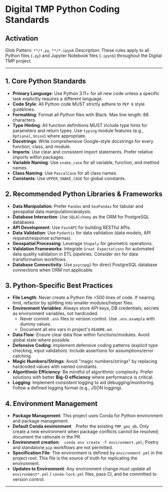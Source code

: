 # Digital TMP Python Coding Standards

## Activation

Glob Pattern: `**/*.py`, `**/*.ipynb`
Description: These rules apply to all Python files (`.py`) and Jupyter Notebook files (`.ipynb`) throughout the Digital TMP project.

---

## 1. Core Python Standards

- **Primary Language**: Use Python 3.11+ for all new code unless a specific task explicitly requires a different language.
- **Code Style**: All Python code MUST strictly adhere to `PEP 8` style guidelines.
- **Formatting**: Format all Python files with Black. Max line length: 88 characters.
- **Type Hinting**: All function definitions MUST include type hints for parameters and return types. Use `typing` module features (e.g., `Optional`, `Union`) where appropriate.
- **Docstrings**: Write comprehensive Google-style docstrings for every function, class, and module.
- **Imports**: Use clear and consistent import statements. Prefer relative imports within packages.
- **Variable Naming**: Use `snake_case` for all variable, function, and method names.
- **Class Naming**: Use `PascalCase` for all class names.
- **Constants**: Use `UPPER_SNAKE_CASE` for global constants.

## 2. Recommended Python Libraries & Frameworks

- **Data Manipulation**: Prefer `Pandas` and `GeoPandas` for tabular and geospatial data manipulation/analysis.
- **Database Interaction**: Use `SQLAlchemy` as the ORM for PostgreSQL databases.
- **API Development**: Use `FastAPI` for building RESTful APIs.
- **Data Validation**: Use `Pydantic` for data validation (data models, API request/response schemas).
- **Geospatial Processing**: Leverage `Shapely` for geometric operations.
- **Validation Frameworks**: Integrate `Great Expectations` for automated data quality validation in ETL pipelines. Consider `dbt` for data transformation workflows.
- **Database Connectivity**: Use `psycopg2` for direct PostgreSQL database connections when ORM not applicable.

## 3. Python-Specific Best Practices

- **File Length**: Never create a Python file >500 lines of code. If nearing limit, refactor by splitting into smaller modules/helper files.
- **Environment Variables**: Always store API keys, DB credentials, secrets as environment variables, not hardcoded.
    - Never commit `.env` files to version control. Use `.env.example` with dummy values.
    - Document all env vars in project's `README.md`.
- **Data Flow**: Ensure clear data flow within functions/modules. Avoid global state where possible.
- **Defensive Coding**: Implement defensive coding patterns (explicit type checking, input validation). Include assertions for assumptions/error catching.
- **Magic Numbers/Strings**: Avoid "magic numbers/strings" by replacing hardcoded values with named constants.
- **Algorithmic Efficiency**: Be mindful of algorithmic complexity. Prefer solutions with better **Big-O efficiency** where performance is critical.
- **Logging**: Implement consistent logging to aid debugging/monitoring. Follow a defined logging format (e.g., JSON logging).

## 4. Environment Management

- **Package Management**: This project uses Conda for Python environment and package management.
- **Default Conda environment** Prefer the existing `TMP_geo_db`. Only create a new environment when package conflicts cannot be resolved; document the rationale in the PR.
- **Environment creation**: `conda env create -f environment.yml`; Poetry and standalone `pip` workflows are not permitted.
- **Specification File**: The environment is defined by `environment.yml` in the project root. This file is the source of truth for replicating the environment.
- **Updates to Environment**: Any environment change *must* update all `environment*.yml` / `conda-lock.yml` files, pass CI, and be committed to version control.

---